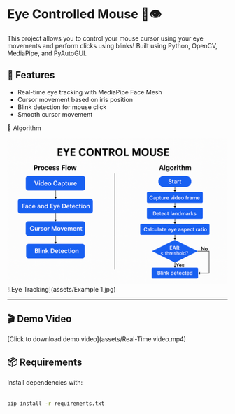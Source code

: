 # Eye Controlled Mouse 🎯👁️

This project allows you to control your mouse cursor using your eye movements and perform clicks using blinks! Built using Python, OpenCV, MediaPipe, and PyAutoGUI.

## 🔧 Features

- Real-time eye tracking with MediaPipe Face Mesh
- Cursor movement based on iris position
- Blink detection for mouse click
- Smooth cursor movement

📸 Algorithm

![Eye Tracking](assets/Algorithm.png)
![Eye Tracking](assets/Example 1.jpg)

---

## 🎬 Demo Video

[Click to download demo video](assets/Real-Time video.mp4)

## 📦 Requirements

Install dependencies with:

```bash

pip install -r requirements.txt

```

